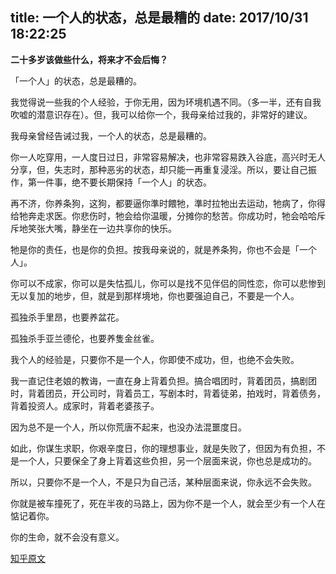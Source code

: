 title: 一个人的状态，总是最糟的
date: 2017/10/31 18:22:25
----------

**二十多岁该做些什么，将来才不会后悔？**

「一个人」的状态，总是最糟的。

我觉得说一些我的个人经验，于你无用，因为环境机遇不同。（多一半，还有自我吹嘘的潜意识存在）。但，我可以给你一个，我母亲给过我的，非常好的建议。

我母亲曾经告诫过我，一个人的状态，总是最糟的。

你一人吃穿用，一人度日过日，非常容易解决，也非常容易跌入谷底，高兴时无人分享，但，失志时，那种恶劣的状态，却只能一再重复浸淫。所以，要让自己振作，第一件事，绝不要长期保持「一个人」的状态。

再不济，你养条狗，这狗，都要逼你準时餵牠，準时拉牠出去运动，牠病了，你得给牠奔走求医。你悲伤时，牠会给你温暖，分摊你的愁苦。你成功时，牠会哈哈斥斥地笑张大嘴，静坐在一边共享你的快乐。

牠是你的责任，也是你的负担。按我母亲说的，就是养条狗，你也不会是「一个人」。

你可以不成家，你可以是失怙孤儿，你可以是找不见伴侣的同性恋，你可以悲惨到无以复加的地步，但，就是到那样境地，你也要强迫自己，不要是一个人。

孤独杀手里昂，也要养盆花。

孤独杀手亚兰德伦，也要养隻金丝雀。

我个人的经验是，只要你不是一个人，你即使不成功，但，也绝不会失败。

我一直记住老娘的教诲，一直在身上背着负担。搞合唱团时，背着团员，搞剧团时，背着团员，开公司时，背着员工，写剧本时，背着徒弟，拍戏时，背着债务，背着投资人。成家时，背着老婆孩子。

因为总不是一个人，所以你荒唐不起来，也没办法混噩度日。

如此，你谋生求职，你艰辛度日，你的理想事业，就是失败了，但因为有负担，不是一个人，只要保全了身上背着这些负担，另一个层面来说，你也总是成功的。

所以，只要你不是一个人，不是只为自己活，某种层面来说，你永远不会失败。

你就是被车撞死了，死在半夜的马路上，因为你不是一个人，就会至少有一个人在惦记着你。

你的生命，就不会没有意义。

[知乎原文](https://www.zhihu.com/question/20151457)


